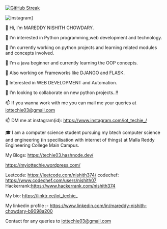 [![GitHub Streak](https://streak-stats.demolab.com/?user=Techie03&theme=highcontrast)](https://git.io/streak-stats)

![instagram](https://img.shields.io/badge/GitHub-000000?style=for-the-badge&logo=GitHub&logoColor=white)]


👋 Hi, I’m MAREDDY NISHITH CHOWDARY.

👀 I’m interested in Python programming,web development and technology.

🌱 I’m currently working on python projects and learning related modules and concepts involved.

🌱 I'm a java beginner and currently learning the OOP concepts.

🌱 Also working on Frameworks like DJANGO and FLASK.

🌱 Interested in WEB DEVELOPMENT and Automation.

💞️ I’m looking to collaborate on new python projects..!!

📫 If you wanna work with me you can mail me your queries at iottechie03@gmail.com

📫 DM me at instagram(id): https://www.instagram.com/iot_techie_/

🎓 I am a computer science student pursuing my btech computer science and engineering (in specilisation with internet of things) at Malla Reddy Engineering College Main Campus.

My Blogs:
https://techie03.hashnode.dev/

https://myiottechie.wordpress.com/

Leetcode: https://leetcode.com/nishith374/
codechef: https://www.codechef.com/users/nishith07
Hackerrank:https://www.hackerrank.com/nishith374


My bio: https://linktr.ee/iot_techie_

My linkedin profile :- https://www.linkedin.com/in/mareddy-nishith-chowdary-b9098a200



Contact for any queries to iottechie03@gmail.com 
